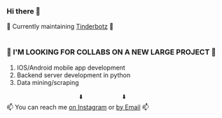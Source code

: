 ### Hi there 👋

🔭 Currently maintaining [Tinderbotz](https://github.com/frederikme/TinderBotz) 🔭</br>
</br>
### 👯 I'M LOOKING FOR COLLABS ON A NEW LARGE PROJECT 👯
1. IOS/Android mobile app development
2. Backend server development in python
3. Data mining/scraping

&nbsp;&nbsp;&nbsp;&nbsp;&nbsp;&nbsp;&nbsp;&nbsp;&nbsp;&nbsp;&nbsp;&nbsp;&nbsp;&nbsp;&nbsp;&nbsp;&nbsp;&nbsp;&nbsp;&nbsp;&nbsp;&nbsp;&nbsp;&nbsp;&nbsp;&nbsp;&nbsp;&nbsp;&nbsp;&nbsp;&nbsp;&nbsp;&nbsp;&nbsp;&nbsp;&nbsp;&nbsp;&nbsp;&nbsp;&nbsp;&nbsp;&nbsp;⬇️ &nbsp;&nbsp;&nbsp;&nbsp;&nbsp;&nbsp;&nbsp;&nbsp;&nbsp;&nbsp;&nbsp;&nbsp;&nbsp;&nbsp;&nbsp;&nbsp;&nbsp;&nbsp;&nbsp;&nbsp;&nbsp;&nbsp;⬇️</br>
📫 You can reach me [on Instagram](https://www.instagram.com/fredjemees/) or [by Email](mailto:frederik.mees@gmail.com) 📫</br>
